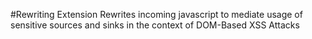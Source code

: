 #Rewriting Extension
Rewrites incoming javascript to mediate usage of sensitive sources and sinks in the context of DOM-Based XSS Attacks